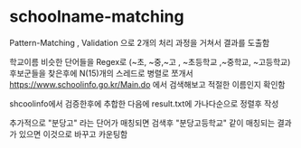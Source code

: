 # schoolname-matching

Pattern-Matching , Validation 으로 2개의 처리 과정을 거쳐서 결과를 도출함 

학교이름 비슷한 단어들을 Regex로 (~초, ~중,~고 , ~초등학교 ,~중학교, ~고등학교) 후보군들을 찾은후에
N(15)개의 스레드로 병렬로 쪼개서 https://www.schoolinfo.go.kr/Main.do 에서 검색해보고 적절한 이름인지 확인함

shcoolinfo에서 검증한후에 추합한 다음에 result.txt에 가나다순으로 정렬후 작성

추가적으로 "분당고" 라는 단어가 매칭되면 검색후 "분당고등학교" 같이 매칭되는 결과가 있으면 이것으로 바꾸고 카운팅함


